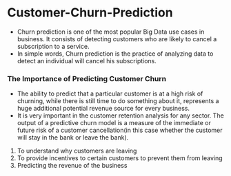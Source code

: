 # Customer-Churn-Prediction
- Churn prediction is one of the most popular Big Data use cases in business. It consists of detecting customers who are likely to cancel a subscription to a service.
- In simple words, Churn prediction is the practice of analyzing data to detect an individual will cancel his subscriptions.

### The Importance of Predicting Customer Churn
- The ability to predict that a particular customer is at a high risk of churning, while there is still time to do something about it, represents a huge additional potential revenue source for every business.
- It is very important in the customer retention analysis for any sector. The output of a predictive churn model is a measure of the immediate or future risk of a customer cancellation(in this case whether the customer will stay in the bank or leave the bank).

 1) To understand why customers are leaving 
 2) To provide incentives to certain customers to prevent them from leaving 
 3) Predicting the revenue of the business
